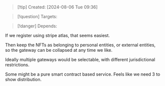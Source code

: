 
>[!tip] Created: [2024-08-06 Tue 09:36]

>[!question] Targets: 

>[!danger] Depends: 

If we register using stripe atlas, that seems easiest.

Then keep the NFTs as belonging to personal entities, or external entities, so the gateway can be collapsed at any time we like.

Ideally multiple gateways would be selectable, with different jurisdictional restrictions.

Some might be a pure smart contract based service.  Feels like we need 3 to show distribution.